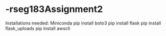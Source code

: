 # -rseg183Assignment2

Installations needed:
Miniconda 
pip install boto3 
pip install flask
pip install flask_uploads 
pip install awscli
